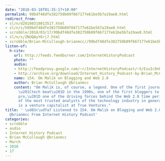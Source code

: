 ```yaml
---
date: "2018-03-18T01:35:17+10:00"
permalink: 99bdf48dfe382750b09f667177e61be5b7a19ae8.html
redirect_from:
- sl/n/d20180318013517.html
- sl/n/s/h99bdf48dfe382750b09f667177e61be5b7a19ae8.html
- scrobble/2018/03/17/99bdf48dfe382750b09f667177e61be5b7a19ae8.html
- sl/n/s/ZNUQAyY6rj7.html
- scrobble/Brian-McCullough-brianmcc//99bdf48dfe382750b09f667177e61be5b7a19ae8.html
listen-of:
  h-cite:
    url: http://feeds.feedburner.com/InternetHistoryPodcast
    photo: ""
    audio:
    - http://feedproxy.google.com/~r/InternetHistoryPodcast/~5/EsuIc9nbVwc/154._Om_Malik_on_Blogging_and_Web_2.0.mp3
    - http://archive.org/download/Internet_History_Podcast-by-Brian_McCullough/154_Om_Malik_on_Blogging_and_Web_20.mp3
    name: 154. Om Malik on Blogging and Web 2.0
    author: Brian McCullough @brianmcc
    content: "Om Malik is, of course, a legend. One of the first journalists on the
      \u201Ctech beat\u201D in the 1990s, one of the first bloggers to \u201Cturn
      pro,\u201D one of the driving forces behind the Web 2.0 time period, and one
      of the most trusted analysts of the technology industry in general, today he
      is a venture capitalist at True Ventures."
title: ' \ud83c\udfa7 Listened to 154. Om Malik on Blogging and Web 2.0 by Brian McCullough
  @brianmcc From Internet History Podcast'
categories:
- scrobble
- audio
- Internet History Podcast
- Brian McCullough @brianmcc
- March
- 2018
- 17
---
```

